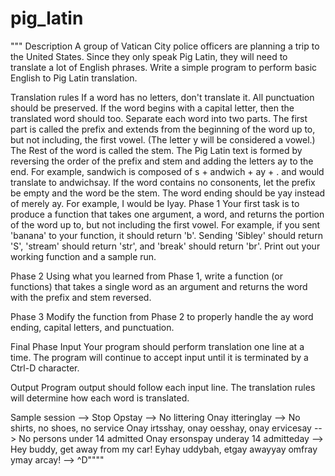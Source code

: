 # pig_latin
""" Description
A group of Vatican City police officers are planning a trip to the United States. Since they only speak Pig Latin, they will need to translate a lot of English phrases. Write a simple program to perform basic English to Pig Latin translation.

Translation rules
If a word has no letters, don't translate it.
All punctuation should be preserved.
If the word begins with a capital letter, then the translated word should too.
Separate each word into two parts. The first part is called the prefix and extends from the beginning of the word up to, but not including, the first vowel. (The letter y will be considered a vowel.) The Rest of the word is called the stem.
The Pig Latin text is formed by reversing the order of the prefix and stem and adding the letters ay to the end. For example, sandwich is composed of s + andwich + ay + . and would translate to andwichsay.
If the word contains no consonents, let the prefix be empty and the word be the stem. The word ending should be yay instead of merely ay. For example, I would be Iyay.
Phase 1
Your first task is to produce a function that takes one argument, a word, and returns the portion of the word up to, but not including the first vowel. For example, if you sent 'banana' to your function, it should return 'b'. Sending 'Sibley' should return 'S', 'stream' should return 'str', and 'break' should return 'br'. Print out your working function and a sample run.

Phase 2
Using what you learned from Phase 1, write a function (or functions) that takes a single word as an argument and returns the word with the prefix and stem reversed.

Phase 3
Modify the function from Phase 2 to properly handle the ay word ending, capital letters, and punctuation.

Final Phase
Input
Your program should perform translation one line at a time. The program will continue to accept input until it is terminated by a Ctrl-D character.

Output
Program output should follow each input line. The translation rules will determine how each word is translated.

Sample session
--> Stop
Opstay
--> No littering
Onay itteringlay
--> No shirts, no shoes, no service
Onay irtsshay, onay oesshay, onay ervicesay
--> No persons under 14 admitted
Onay ersonspay underay 14 admitteday
--> Hey buddy, get away from my car!
Eyhay uddybah, etgay awayyay omfray ymay arcay!
--> ^D""""
